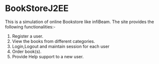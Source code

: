 # BookStoreJ2EE
This is a simulation of online Bookstore like infiBeam. The site provides the following functionalities:-
1. Register a user.
2. View the books from different categories.
3. Login,Logout and maintain session for each user
4. Order book(s).
5. Provide Help support to a new user.
